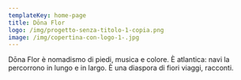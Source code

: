 ```yaml
---
templateKey: home-page
title: Dōna Flor
logo: /img/progetto-senza-titolo-1-copia.png
image: /img/copertina-con-logo-1-.jpg
---
```


Dōna Flor è nomadismo di piedi, musica e colore. È atlantica: navi la percorrono in lungo e in largo. È una diaspora di fiori viaggi, racconti.
